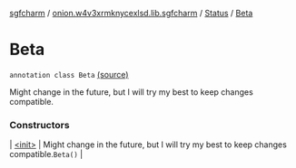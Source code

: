 [sgfcharm](../../../index.md) / [onion.w4v3xrmknycexlsd.lib.sgfcharm](../../index.md) / [Status](../index.md) / [Beta](./index.md)

# Beta

`annotation class Beta` [(source)](https://github.com/w4v3/sgfcharm/tree/master/sgfcharm/src/main/java/onion/w4v3xrmknycexlsd/lib/sgfcharm/Annotations.kt#L36)

Might change in the future, but I will try my best to keep changes compatible.

### Constructors

| [&lt;init&gt;](-init-.md) | Might change in the future, but I will try my best to keep changes compatible.`Beta()` |

